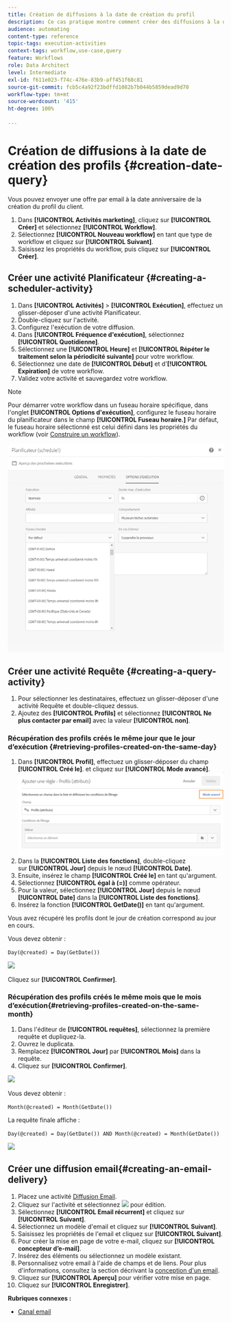 ```yaml
---
title: Création de diffusions à la date de création du profil
description: Ce cas pratique montre comment créer des diffusions à la date de création du profil.
audience: automating
content-type: reference
topic-tags: execution-activities
context-tags: workflow,use-case,query
feature: Workflows
role: Data Architect
level: Intermediate
exl-id: f611e023-f74c-476e-83b9-aff451f68c81
source-git-commit: fcb5c4a92f23bdffd1082b7b044b5859dead9d70
workflow-type: tm+mt
source-wordcount: '415'
ht-degree: 100%

---
```


# Création de diffusions à la date de création des profils {#creation-date-query}

Vous pouvez envoyer une offre par email à la date anniversaire de la création du profil du client.

1. Dans **[!UICONTROL Activités marketing]**, cliquez sur **[!UICONTROL Créer]** et sélectionnez **[!UICONTROL Workflow]**.
1. Sélectionnez **[!UICONTROL Nouveau workflow]** en tant que type de workflow et cliquez sur **[!UICONTROL Suivant]**.
1. Saisissez les propriétés du workflow, puis cliquez sur **[!UICONTROL Créer]**.

## Créer une activité Planificateur {#creating-a-scheduler-activity}

1. Dans **[!UICONTROL Activités]** > **[!UICONTROL Exécution]**, effectuez un glisser-déposer d&#39;une activité [](../../automating/using/scheduler.md)Planificateur.
1. Double-cliquez sur l&#39;activité.
1. Configurez l&#39;exécution de votre diffusion.
1. Dans **[!UICONTROL Fréquence d&#39;exécution]**, sélectionnez **[!UICONTROL Quotidienne]**.
1. Sélectionnez une **[!UICONTROL Heure]** et **[!UICONTROL Répéter le traitement selon la périodicité suivante]** pour votre workflow.
1. Sélectionnez une date de **[!UICONTROL Début]** et d&#39;**[!UICONTROL Expiration]** de votre workflow.
1. Validez votre activité et sauvegardez votre workflow.

>[!NOTE]
>
>Pour démarrer votre workflow dans un fuseau horaire spécifique, dans l&#39;onglet **[!UICONTROL Options d&#39;exécution]**, configurez le fuseau horaire du planificateur dans le champ **[!UICONTROL Fuseau horaire.]** Par défaut, le fuseau horaire sélectionné est celui défini dans les propriétés du workflow (voir [Construire un workflow](../../automating/using/building-a-workflow.md)).

![](assets/time_zone.png)

## Créer une activité Requête {#creating-a-query-activity}

1. Pour sélectionner les destinataires, effectuez un glisser-déposer d&#39;une activité [](../../automating/using/query.md)Requête et double-cliquez dessus.
1. Ajoutez des **[!UICONTROL Profils]** et sélectionnez **[!UICONTROL Ne plus contacter par email]** avec la valeur **[!UICONTROL non]**.

### Récupération des profils créés le même jour que le jour d’exécution {#retrieving-profiles-created-on-the-same-day}

1. Dans **[!UICONTROL Profil]**, effectuez un glisser-déposer du champ **[!UICONTROL Créé le]**. et cliquez sur **[!UICONTROL Mode avancé]**.
   ![](assets/advanced_mode.png)
1. Dans la **[!UICONTROL Liste des fonctions]**, double-cliquez sur **[!UICONTROL Jour]** depuis le nœud **[!UICONTROL Date]**.
1. Ensuite, insérez le champ **[!UICONTROL Créé le]** en tant qu&#39;argument.
1. Sélectionnez **[!UICONTROL égal à (=)]** comme opérateur.
1. Pour la valeur, sélectionnez **[!UICONTROL Jour]** depuis le nœud **[!UICONTROL Date]** dans la **[!UICONTROL Liste des fonctions]**.
1. Insérez la fonction **[!UICONTROL GetDate()]** en tant qu&#39;argument.

Vous avez récupéré les profils dont le jour de création correspond au jour en cours.

Vous devez obtenir :

```Day(@created) = Day(GetDate())```

![](assets/day_creation_query.png)

Cliquez sur **[!UICONTROL Confirmer]**.

### Récupération des profils créés le même mois que le mois d’exécution{#retrieving-profiles-created-on-the-same-month}

1. Dans l&#39;éditeur de **[!UICONTROL requêtes]**, sélectionnez la première requête et dupliquez-la.
1. Ouvrez le duplicata.
1. Remplacez **[!UICONTROL Jour]** par **[!UICONTROL Mois]** dans la requête.
1. Cliquez sur **[!UICONTROL Confirmer]**.

![](assets/month_rule.png)

Vous devez obtenir :

``` Month(@created) = Month(GetDate()) ```

La requête finale affiche :

```Day(@created) = Day(GetDate()) AND Month(@created) = Month(GetDate())```

![](assets/expression_editor_1.png)

## Créer une diffusion email{#creating-an-email-delivery}

1. Placez une activité [Diffusion Email](../../automating/using/email-delivery.md).
1. Cliquez sur l&#39;activité et sélectionnez ![](assets/edit_darkgrey-24px.png) pour édition.
1. Sélectionnez **[!UICONTROL Email récurrent]** et cliquez sur **[!UICONTROL Suivant]**.
1. Sélectionnez un modèle d&#39;email et cliquez sur **[!UICONTROL Suivant]**.
1. Saisissez les propriétés de l&#39;email et cliquez sur **[!UICONTROL Suivant]**.
1. Pour créer la mise en page de votre e-mail, cliquez sur **[!UICONTROL concepteur d’e-mail]**.
1. Insérez des éléments ou sélectionnez un modèle existant.
1. Personnalisez votre email à l&#39;aide de champs et de liens.
Pour plus d&#39;informations, consultez la section décrivant la [conception d&#39;un email](../../designing/using/designing-from-scratch.md#designing-an-email-content-from-scratch).
1. Cliquez sur **[!UICONTROL Aperçu]** pour vérifier votre mise en page.
1. Cliquez sur **[!UICONTROL Enregistrer]**.

**Rubriques connexes :**

* [Canal email](../../channels/using/creating-an-email.md)
